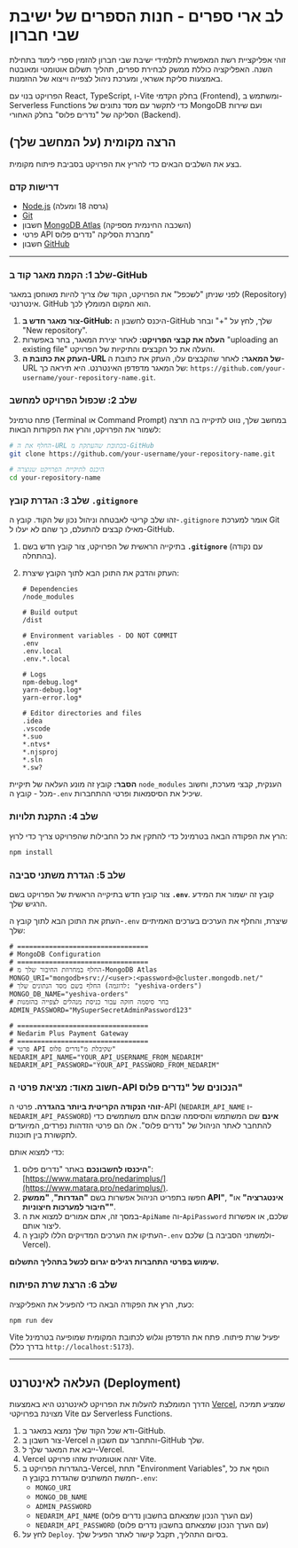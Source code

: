 # לב ארי ספרים - חנות הספרים של ישיבת שבי חברון

זוהי אפליקציית רשת המאפשרת לתלמידי ישיבת שבי חברון להזמין ספרי לימוד בתחילת השנה. האפליקציה כוללת ממשק לבחירת ספרים, תהליך תשלום אוטומטי ומאובטח באמצעות סליקת אשראי, ומערכת ניהול לצפייה וייצוא של ההזמנות.

הפרויקט בנוי עם React, TypeScript, ו-Vite בחלק הקדמי (Frontend), ומשתמש ב-Serverless Functions כדי לתקשר עם מסד נתונים של MongoDB ועם שירות הסליקה של "נדרים פלוס" בחלק האחורי (Backend).

## הרצה מקומית (על המחשב שלך)

בצע את השלבים הבאים כדי להריץ את הפרויקט בסביבת פיתוח מקומית.

### דרישות קדם

- [Node.js](https://nodejs.org/) (גרסה 18 ומעלה)
- [Git](https://git-scm.com/)
- חשבון [MongoDB Atlas](https://www.mongodb.com/cloud/atlas) (השכבה החינמית מספיקה)
- פרטי API מחברת הסליקה "נדרים פלוס"
- חשבון [GitHub](https://github.com/)

---

### שלב 1: הקמת מאגר קוד ב-GitHub

לפני שניתן "לשכפל" את הפרויקט, הקוד שלו צריך להיות מאוחסן במאגר (Repository) אינטרנטי. GitHub הוא המקום המומלץ לכך.

1.  **צור מאגר חדש ב-GitHub:** היכנס לחשבון ה-GitHub שלך, לחץ על "+" ובחר "New repository".
2.  **העלה את קבצי הפרויקט:** לאחר יצירת המאגר, בחר באפשרות "uploading an existing file" והעלה את כל הקבצים והתיקיות של הפרויקט.
3.  **העתק את כתובת ה-URL של המאגר:** לאחר שהקבצים עלו, העתק את כתובת ה-URL של המאגר מדפדפן האינטרנט. היא תיראה כך: `https://github.com/your-username/your-repository-name.git`.

### שלב 2: שכפול הפרויקט למחשב

פתח טרמינל (Terminal או Command Prompt) במחשב שלך, נווט לתיקייה בה תרצה לשמור את הפרויקט, והרץ את הפקודות הבאות:

```bash
# החלף את ה-URL בכתובת שהעתקת מ-GitHub
git clone https://github.com/your-username/your-repository-name.git

# היכנס לתיקיית הפרויקט שנוצרה
cd your-repository-name
```

### שלב 3: הגדרת קובץ `.gitignore`

זהו שלב קריטי לאבטחה וניהול נכון של הקוד. קובץ ה-`.gitignore` אומר למערכת Git מאילו קבצים להתעלם, כך שהם לא יעלו ל-GitHub.

1.  בתיקייה הראשית של הפרויקט, צור קובץ חדש בשם **`.gitignore`** (עם נקודה בהתחלה).
2.  העתק והדבק את התוכן הבא לתוך הקובץ שיצרת:

    ```gitignore
    # Dependencies
    /node_modules

    # Build output
    /dist

    # Environment variables - DO NOT COMMIT
    .env
    .env.local
    .env.*.local

    # Logs
    npm-debug.log*
    yarn-debug.log*
    yarn-error.log*

    # Editor directories and files
    .idea
    .vscode
    *.suo
    *.ntvs*
    *.njsproj
    *.sln
    *.sw?
    ```
**הסבר:** קובץ זה מונע העלאה של תיקיית `node_modules` הענקית, קבצי מערכת, וחשוב מכל - קובץ ה-`.env` שיכיל את הסיסמאות ופרטי ההתחברות.

### שלב 4: התקנת תלויות

הרץ את הפקודה הבאה בטרמינל כדי להתקין את כל החבילות שהפרויקט צריך כדי לרוץ:

```bash
npm install
```

### שלב 5: הגדרת משתני סביבה

צור קובץ חדש בתיקייה הראשית של הפרויקט בשם **`.env`**. קובץ זה ישמור את המידע הרגיש שלך.

העתק את התוכן הבא לתוך קובץ ה-`.env` שיצרת, והחלף את הערכים בערכים האמיתיים שלך:

```
# =================================
# MongoDB Configuration
# =================================
# החלף במחרוזת החיבור שלך מ-MongoDB Atlas
MONGO_URI="mongodb+srv://<user>:<password>@cluster.mongodb.net/"
# החלף בשם מסד הנתונים שלך (לדוגמה: "yeshiva-orders")
MONGO_DB_NAME="yeshiva-orders"
# בחר סיסמה חזקה עבור כניסת מנהלים לצפייה בהזמנות
ADMIN_PASSWORD="MySuperSecretAdminPassword123"

# =================================
# Nedarim Plus Payment Gateway
# =================================
# פרטי API שקיבלת מ"נדרים פלוס"
NEDARIM_API_NAME="YOUR_API_USERNAME_FROM_NEDARIM"
NEDARIM_API_PASSWORD="YOUR_API_PASSWORD_FROM_NEDARIM"
```

### **חשוב מאוד: מציאת פרטי ה-API הנכונים של "נדרים פלוס"**

**זוהי הנקודה הקריטית ביותר בהגדרה.** פרטי ה-API (`NEDARIM_API_NAME` ו-`NEDARIM_API_PASSWORD`) **אינם** שם המשתמש והסיסמה שבהם אתם משתמשים כדי להתחבר לאתר הניהול של "נדרים פלוס". אלו הם פרטי הזדהות נפרדים, המיועדים לתקשורת בין תוכנות.

כדי למצוא אותם:
1.  **היכנסו לחשבונכם** באתר "נדרים פלוס": [https://www.matara.pro/nedarimplus/](https://www.matara.pro/nedarimplus/).
2.  חפשו בתפריט הניהול אפשרות בשם **"הגדרות"**, **"ממשק API"**, **"אינטגרציה"** או **"חיבור למערכות חיצוניות"**.
3.  במסך זה, אתם אמורים למצוא את ה-`ApiName` וה-`ApiPassword` שלכם, או אפשרות ליצור אותם.
4.  העתיקו את הערכים המדויקים הללו לקובץ ה-`.env` שלכם (ולמשתני הסביבה ב-Vercel).

**שימוש בפרטי התחברות רגילים יגרום לכשל בתהליך התשלום.**

### שלב 6: הרצת שרת הפיתוח

כעת, הרץ את הפקודה הבאה כדי להפעיל את האפליקציה:

```bash
npm run dev
```

Vite יפעיל שרת פיתוח. פתח את הדפדפן וגלוש לכתובת המקומית שמופיעה בטרמינל (בדרך כלל `http://localhost:5173`).

---

## העלאה לאינטרנט (Deployment)

הדרך המומלצת להעלות את הפרויקט לאינטרנט היא באמצעות [Vercel](https://vercel.com/), שמציע תמיכה מצוינת בפרויקטי Vite עם Serverless Functions.

1.  ודא שכל הקוד שלך נמצא במאגר ב-GitHub.
2.  צור חשבון ב-Vercel והתחבר עם חשבון ה-GitHub שלך.
3.  ייבא את המאגר שלך ל-Vercel.
4.  Vercel יזהה אוטומטית שזהו פרויקט Vite.
5.  בהגדרות הפרויקט ב-Vercel, תחת "Environment Variables", הוסף את כל חמשת המשתנים שהגדרת בקובץ ה-`.env`:
    - `MONGO_URI`
    - `MONGO_DB_NAME`
    - `ADMIN_PASSWORD`
    - `NEDARIM_API_NAME` (עם הערך הנכון שמצאתם בחשבון נדרים פלוס)
    - `NEDARIM_API_PASSWORD` (עם הערך הנכון שמצאתם בחשבון נדרים פלוס)
6.  לחץ על `Deploy`. בסיום התהליך, תקבל קישור לאתר הפעיל שלך.
